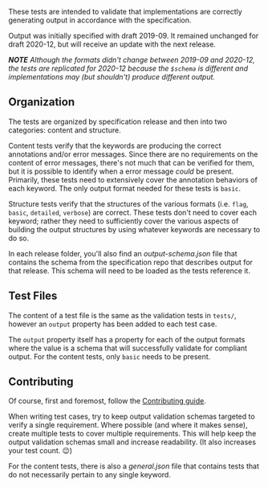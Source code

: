 These tests are intended to validate that implementations are correctly generating output in accordance with the specification.

Output was initially specified with draft 2019-09.  It remained unchanged for draft 2020-12, but will receive an update with the next release.

***NOTE** Although the formats didn't change between 2019-09 and 2020-12, the tests are replicated for 2020-12 because the `$schema` is different and implementations may (but shouldn't) produce different output.*

## Organization

The tests are organized by specification release and then into two categories: content and structure.

Content tests verify that the keywords are producing the correct annotations and/or error messages.  Since there are no requirements on the content of error messages, there's not much that can be verified for them, but it is possible to identify when a error message _could_ be present.  Primarily, these tests need to extensively cover the annotation behaviors of each keyword.  The only output format needed for these tests is `basic`.

Structure tests verify that the structures of the various formats (i.e. `flag`, `basic`, `detailed`, `verbose`) are correct.  These tests don't need to cover each keyword; rather they need to sufficiently cover the various aspects of building the output structures by using whatever keywords are necessary to do so.

In each release folder, you'll also find an _output-schema.json_ file that contains the schema from the specification repo that describes output for that release.  This schema will need to be loaded as the tests reference it.

## Test Files

The content of a test file is the same as the validation tests in `tests/`, however an `output` property has been added to each test case.

The `output` property itself has a property for each of the output formats where the value is a schema that will successfully validate for compliant output.  For the content tests, only `basic` needs to be present.

## Contributing

Of course, first and foremost, follow the [Contributing guide](/CONTRIBUTING.md).

When writing test cases, try to keep output validation schemas targeted to verify a single requirement.  Where possible (and where it makes sense), create multiple tests to cover multiple requirements.  This will help keep the output validation schemas small and increase readability.  (It also increases your test count. 😉)

For the content tests, there is also a _general.json_ file that contains tests that do not necessarily pertain to any single keyword.
<!-- This general.json file may be added to the structure tests later, but I haven't gotten to them yet, so I don't know. -->
